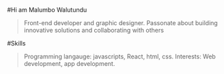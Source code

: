 #Hi am Malumbo Walutundu 
> Front-end developer and graphic designer. Passonate about building innovative solutions and collaborating with others

#Skills
> Programming langauge: javascripts, React, html, css.
> Interests: Web development, app development.
